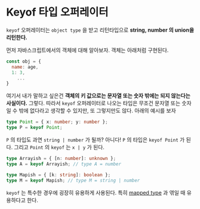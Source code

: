 # Keyof 타입 오퍼레이터

`keyof` 오퍼레이터는 `object type` 을 받고 리턴타입으로 **string, number 의 union을 리턴한다.**

먼저 자바스크립트에서의 객체에 대해 알아보자. 객체는 아래처럼 구현된다.

```javascript
const obj = {
  name: age,
  1: 3,
    ...
}
```

여기서 내가 말하고 싶은건 **객체의 키 값으로는 문자열 또는 숫자 밖에는 되지 않는다는 사실이다.** 그렇다. 따라서 `keyof` 오퍼레이터로 나오는 타입은 무조건 문자열 또는 숫자일 수 밖에 없다라고 생각할 수 있지만, 또 그렇지만도 않다. 아래의 예시를 보자

```typescript
type Point = { x: number; y: number };
type P = keyof Point;
```

`P` 의 타입도 과연 `string | number` 가 될까? 아니다! `P` 의 타입은 `keyof Point` 가 된다. 그리고 `Point` 의 `keyof` 는 `x | y` 가 된다.

```typescript
type Arrayish = { [n: number]: unknown };
type A = keyof Arrayish; // type A = number

type Mapish = { [k: string]: boolean };
type M = keyof Mapish; // type M = string | number
```

`keyof` 는 특수한 경우에 굉장히 유용하게 사용된다. 특히 [mapped type](https://www.typescriptlang.org/docs/handbook/2/mapped-types.html) 과 엮일 때 유용하다고 한다.

